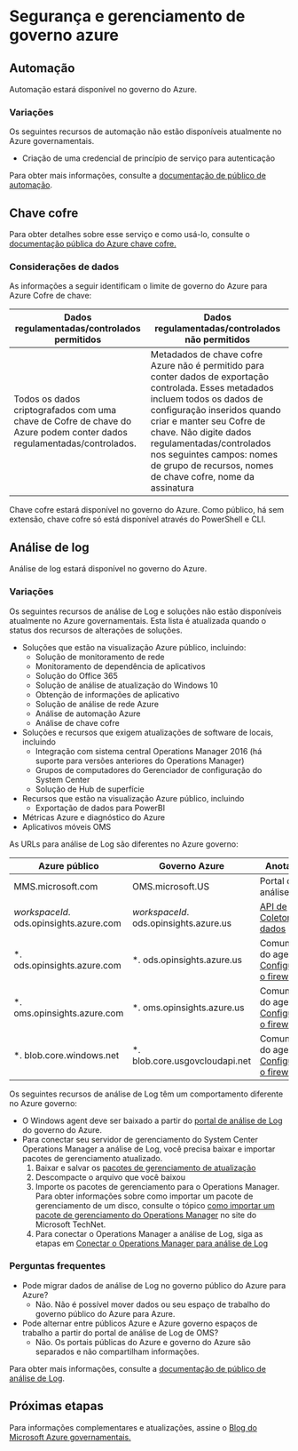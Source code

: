 <properties
    pageTitle="Documentação do governo Azure | Microsoft Azure"
    description="Isso fornece uma comparação de recursos e orientações sobre como desenvolver aplicativos para o governo do Azure"
    services="Azure-Government"
    cloud="gov" 
    documentationCenter=""
    authors="scooxl"
    manager="zakramer"
    editor=""/>
<tags
    ms.service="multiple"
    ms.devlang="na"
    ms.topic="article"
    ms.tgt_pltfrm="na"
    ms.workload="azure-government"
    ms.date="10/25/2016"
    ms.author="scooxl"/>
#  <a name="azure-government-management-and-security"></a>Segurança e gerenciamento de governo azure

## <a name="automation"></a>Automação

Automação estará disponível no governo do Azure.

### <a name="variations"></a>Variações

Os seguintes recursos de automação não estão disponíveis atualmente no Azure governamentais.

+ Criação de uma credencial de princípio de serviço para autenticação

Para obter mais informações, consulte a [documentação de público de automação](../automation/automation-intro.md).


##  <a name="key-vault"></a>Chave cofre
Para obter detalhes sobre esse serviço e como usá-lo, consulte o <a href="https://azure.microsoft.com/documentation/services/key-vault">documentação pública do Azure chave cofre.</a>
### <a name="data-considerations"></a>Considerações de dados
As informações a seguir identificam o limite de governo do Azure para Azure Cofre de chave:

| Dados regulamentadas/controlados permitidos | Dados regulamentadas/controlados não permitidos |
|--------------------------------------------------------------------------------------|-----------------------------------------------------------------------------------------------------------------------------------------------------------------------------------------------------------------------------------------------------------------------------------------------------------------|
| Todos os dados criptografados com uma chave de Cofre de chave do Azure podem conter dados regulamentadas/controlados. | Metadados de chave cofre Azure não é permitido para conter dados de exportação controlada. Esses metadados incluem todos os dados de configuração inseridos quando criar e manter seu Cofre de chave.  Não digite dados regulamentadas/controlados nos seguintes campos: nomes de grupo de recursos, nomes de chave cofre, nome da assinatura |

Chave cofre estará disponível no governo do Azure. Como público, há sem extensão, chave cofre só está disponível através do PowerShell e CLI.
## <a name="log-analytics"></a>Análise de log
Análise de log estará disponível no governo do Azure. 

### <a name="variations"></a>Variações

Os seguintes recursos de análise de Log e soluções não estão disponíveis atualmente no Azure governamentais. Esta lista é atualizada quando o status dos recursos de alterações de soluções.

+ Soluções que estão na visualização Azure público, incluindo:
  - Solução de monitoramento de rede
  - Monitoramento de dependência de aplicativos
  - Solução do Office 365
  - Solução de análise de atualização do Windows 10
  - Obtenção de informações de aplicativo
  - Solução de análise de rede Azure
  - Análise de automação Azure
  - Análise de chave cofre
+ Soluções e recursos que exigem atualizações de software de locais, incluindo
  - Integração com sistema central Operations Manager 2016 (há suporte para versões anteriores do Operations Manager)
  - Grupos de computadores do Gerenciador de configuração do System Center
  - Solução de Hub de superfície
+ Recursos que estão na visualização Azure público, incluindo
  - Exportação de dados para PowerBI
+ Métricas Azure e diagnóstico do Azure
+ Aplicativos móveis OMS

As URLs para análise de Log são diferentes no Azure governo:

| Azure público | Governo Azure | Anotações |
|--------------|------------------|-------|
| MMS.microsoft.com | OMS.microsoft.US | Portal de análise de log |
| *workspaceId*. ods.opinsights.azure.com | *workspaceId*. ods.opinsights.azure.us | [API de Coletores de dados](../log-analytics/log-analytics-data-collector-api.md) 
| \*. ods.opinsights.azure.com | \*. ods.opinsights.azure.us | Comunicação do agente - [Configurando o firewall](../log-analytics/log-analytics-proxy-firewall.md) |
| \*. oms.opinsights.azure.com | \*. oms.opinsights.azure.us | Comunicação do agente - [Configurando o firewall](../log-analytics/log-analytics-proxy-firewall.md) |
| \*. blob.core.windows.net | \*. blob.core.usgovcloudapi.net | Comunicação do agente - [Configurando o firewall](../log-analytics/log-analytics-proxy-firewall.md) |


Os seguintes recursos de análise de Log têm um comportamento diferente no Azure governo:

+ O Windows agent deve ser baixado a partir do [portal de análise de Log](https://oms.microsoft.us) do governo do Azure.
+ Para conectar seu servidor de gerenciamento do System Center Operations Manager a análise de Log, você precisa baixar e importar pacotes de gerenciamento atualizado.
  1. Baixar e salvar os [pacotes de gerenciamento de atualização](http://go.microsoft.com/fwlink/?LinkId=828749)
  2. Descompacte o arquivo que você baixou
  3. Importe os pacotes de gerenciamento para o Operations Manager. Para obter informações sobre como importar um pacote de gerenciamento de um disco, consulte o tópico [como importar um pacote de gerenciamento do Operations Manager](http://technet.microsoft.com/library/hh212691.aspx) no site do Microsoft TechNet.
  4. Para conectar o Operations Manager a análise de Log, siga as etapas em [Conectar o Operations Manager para análise de Log](../log-analytics/log-analytics-om-agents.md) 



### <a name="frequently-asked-questions"></a>Perguntas frequentes

+ Pode migrar dados de análise de Log no governo público do Azure para Azure?
  - Não. Não é possível mover dados ou seu espaço de trabalho do governo público do Azure para Azure.
+ Pode alternar entre públicos Azure e Azure governo espaços de trabalho a partir do portal de análise de Log de OMS?
  - Não. Os portais públicas do Azure e governo do Azure são separados e não compartilham informações. 

Para obter mais informações, consulte a [documentação de público de análise de Log](../log-analytics/log-analytics-overview.md).

## <a name="next-steps"></a>Próximas etapas

Para informações complementares e atualizações, assine o <a href="https://blogs.msdn.microsoft.com/azuregov/">Blog do Microsoft Azure governamentais.</a>
 
